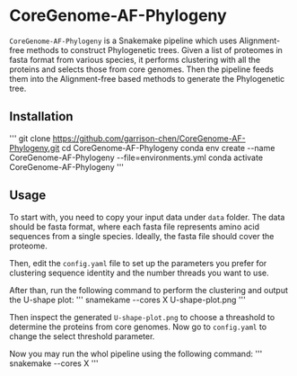 # CoreGenome-AF-Phylogeny

`CoreGenome-AF-Phylogeny` is a Snakemake pipeline which uses Alignment-free methods to construct Phylogenetic trees. Given a list of proteomes in fasta format from various species, it performs clustering with all the proteins and selects those from core genomes. Then the pipeline feeds them into the Alignment-free based methods to generate the Phylogenetic tree.

## Installation
'''
git clone https://github.com/garrison-chen/CoreGenome-AF-Phylogeny.git
cd CoreGenome-AF-Phylogeny
conda env create --name CoreGenome-AF-Phylogeny --file=environments.yml
conda activate CoreGenome-AF-Phylogeny
'''

## Usage
To start with, you need to copy your input data under `data` folder. The data should be fasta format, where each fasta file represents amino acid sequences from a single species. Ideally, the fasta file should cover the proteome. 

Then, edit the `config.yaml` file to set up the parameters you prefer for clustering sequence identity and the number threads you want to use.

After than, run the following command to perform the clustering and output the U-shape plot:
'''
snamekame --cores X U-shape-plot.png
'''

Then inspect the generated `U-shape-plot.png` to choose a threashold to determine the proteins from core genomes. Now go to `config.yaml` to change the select threshold parameter.

Now you may run the whol pipeline using the following command:
'''
snakemake --cores X
'''
